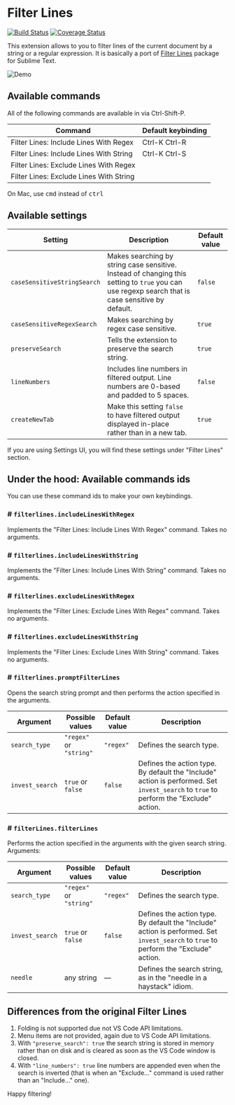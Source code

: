 # Filter Lines

[![Build Status](https://travis-ci.com/earshinov/vscode-filter-lines.svg?branch=master)](https://travis-ci.com/earshinov/vscode-filter-lines)
[![Coverage Status](https://coveralls.io/repos/github/earshinov/vscode-filter-lines/badge.svg?branch=master)](https://coveralls.io/github/earshinov/vscode-filter-lines?branch=master)

This extension allows to you to filter lines of the current document by a string or a regular expression.
It is basically a port of [Filter Lines][1] package for Sublime Text.

![Demo](doc/demo.gif)

## Available commands

All of the following commands are available in via Ctrl-Shift-P.

|Command|Default keybinding|
|-------|------------------|
|Filter Lines: Include Lines With Regex|Ctrl-K Ctrl-R|
|Filter Lines: Include Lines With String|Ctrl-K Ctrl-S|
|Filter Lines: Exclude Lines With Regex||
|Filter Lines: Exclude Lines With String||

On Mac, use <kbd>cmd</kbd> instead of <kbd>ctrl</kbd>

## Available settings

|Setting|Description|Default value|
|-------|-----------|-------------|
|`caseSensitiveStringSearch`|Makes searching by string case sensitive.  Instead of changing this setting to `true` you can use regexp search that is case sensitive by default.|`false`|
|`caseSensitiveRegexSearch`|Makes searching by regex case sensitive.|`true`|
|`preserveSearch`|Tells the extension to preserve the search string.|`true`|
|`lineNumbers`|Includes line numbers in filtered output.  Line numbers are 0-based and padded to 5 spaces.|`false`|
|`createNewTab`|Make this setting `false` to have filtered output displayed in-place rather than in a new tab.|`true`|

If you are using Settings UI, you will find these settings under "Filter Lines" section.

## Under the hood: Available commands ids

You can use these command ids to make your own keybindings.

### # `filterlines.includeLinesWithRegex`

Implements the "Filter Lines: Include Lines With Regex" command.  Takes no arguments.

### # `filterlines.includeLinesWithString`

Implements the "Filter Lines: Include Lines With String" command.  Takes no arguments.

### # `filterlines.excludeLinesWithRegex`

Implements the "Filter Lines: Exclude Lines With Regex" command.  Takes no arguments.

### # `filterlines.excludeLinesWithString`

Implements the "Filter Lines: Exclude Lines With String" command.  Takes no arguments.

### # `filterlines.promptFilterLines`

Opens the search string prompt and then performs the action specified in the arguments.

|Argument|Possible values|Default value|Description|
|--------|---------------|-------------|-----------|
|`search_type`|`"regex"` or `"string"`|`"regex"`|Defines the search type.|
|`invest_search`|`true` or `false`|`false`|Defines the action type.  By default the "Include" action is performed.  Set `invest_search` to `true` to perform the "Exclude" action.

### # `filterLines.filterLines`

Performs the action specified in the arguments with the given search string.  Arguments:

|Argument|Possible values|Default value|Description|
|--------|---------------|-------------|-----------|
|`search_type`|`"regex"` or `"string"`|`"regex"`|Defines the search type.|
|`invest_search`|`true` or `false`|`false`|Defines the action type.  By default the "Include" action is performed.  Set `invest_search` to `true` to perform the "Exclude" action.
|`needle`|any string|—|Defines the search string, as in the "needle in a haystack" idiom.

## Differences from the original Filter Lines

1. Folding is not supported due not VS Code API limitations.
2. Menu items are not provided, again due to VS Code API limitations.
3. With `"preserve_search": true` the search string is stored in memory rather than on disk and is cleared as soon as the VS Code window is closed.
4. With `"line_numbers": true` line numbers are appended even when the search is inverted (that is when an "Exclude…" command is used rather than an "Include…" one).

Happy filtering!

[1]: https://packagecontrol.io/packages/Filter%20Lines
